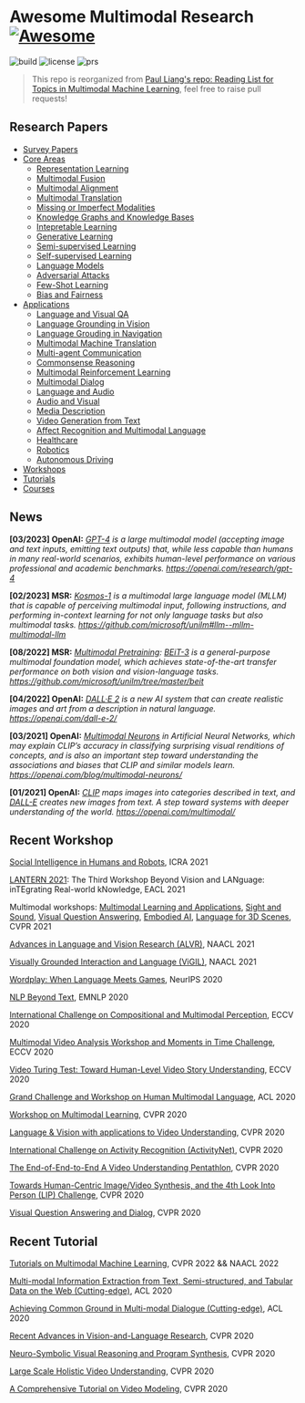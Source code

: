 # Awesome Multimodal Research [![Awesome](https://cdn.rawgit.com/sindresorhus/awesome/d7305f38d29fed78fa85652e3a63e154dd8e8829/media/badge.svg)](https://github.com/sindresorhus/awesome)

![build](https://img.shields.io/badge/build-passing-brightgreen.svg)
![license](https://img.shields.io/badge/License-MIT-brightgreen.svg)
![prs](https://img.shields.io/badge/PRs-welcome-brightgreen.svg)

> This repo is reorganized from [Paul Liang's repo: Reading List for Topics in Multimodal Machine Learning](https://github.com/pliang279/awesome-multimodal-ml), feel free to raise pull requests! 


## Research Papers

* [Survey Papers](https://github.com/Eurus-Holmes/Awesome-Multimodal-Research/tree/master/papers/Survey-Papers)
* [Core Areas](https://github.com/Eurus-Holmes/Awesome-Multimodal-Research/tree/master/papers/Core-Areas)
  * [Representation Learning](https://github.com/Eurus-Holmes/Awesome-Multimodal-Research/tree/master/papers/Core-Areas/Representation-Learning)
  * [Multimodal Fusion](https://github.com/Eurus-Holmes/Awesome-Multimodal-Research/tree/master/papers/Core-Areas/Multimodal-Fusion)
  * [Multimodal Alignment](https://github.com/Eurus-Holmes/Awesome-Multimodal-Research/tree/master/papers/Core-Areas/Multimodal-Alignment)
  * [Multimodal Translation](https://github.com/Eurus-Holmes/Awesome-Multimodal-Research/tree/master/papers/Core-Areas/Multimodal-Translation)
  * [Missing or Imperfect Modalities](https://github.com/Eurus-Holmes/Awesome-Multimodal-Research/tree/master/papers/Core-Areas/Missing-or-Imperfect-Modalities)
  * [Knowledge Graphs and Knowledge Bases](https://github.com/Eurus-Holmes/Awesome-Multimodal-Research/tree/master/papers/Core-Areas/Knowledge-Graphs-and-Knowledge-Bases)
  * [Intepretable Learning](https://github.com/Eurus-Holmes/Awesome-Multimodal-Research/tree/master/papers/Core-Areas/Intepretable-Learning)
  * [Generative Learning](https://github.com/Eurus-Holmes/Awesome-Multimodal-Research/tree/master/papers/Core-Areas/Generative-Learning)
  * [Semi-supervised Learning](https://github.com/Eurus-Holmes/Awesome-Multimodal-Research/tree/master/papers/Core-Areas/Semi-supervised-Learning)
  * [Self-supervised Learning](https://github.com/Eurus-Holmes/Awesome-Multimodal-Research/tree/master/papers/Core-Areas/Self-supervised-Learning)
  * [Language Models](https://github.com/Eurus-Holmes/Awesome-Multimodal-Research/tree/master/papers/Core-Areas/Language-Models)
  * [Adversarial Attacks](https://github.com/Eurus-Holmes/Awesome-Multimodal-Research/tree/master/papers/Core-Areas/Adversarial-Attacks)
  * [Few-Shot Learning](https://github.com/Eurus-Holmes/Awesome-Multimodal-Research/tree/master/papers/Core-Areas/Few-Shot-Learning)
  * [Bias and Fairness](https://github.com/Eurus-Holmes/Awesome-Multimodal-Research/tree/master/papers/Core-Areas/Bias-and-Fairness)
* [Applications](https://github.com/Eurus-Holmes/Awesome-Multimodal-Research/tree/master/papers/Applications)
  * [Language and Visual QA](https://github.com/Eurus-Holmes/Awesome-Multimodal-Research/tree/master/papers/Applications/Language-and-Visual-QA)
  * [Language Grounding in Vision](https://github.com/Eurus-Holmes/Awesome-Multimodal-Research/tree/master/papers/Applications/Language-Grounding-in-Vision)
  * [Language Grouding in Navigation](https://github.com/Eurus-Holmes/Awesome-Multimodal-Research/tree/master/papers/Applications/Language-Grouding-in-Navigation)
  * [Multimodal Machine Translation](https://github.com/Eurus-Holmes/Awesome-Multimodal-Research/tree/master/papers/Applications/Multimodal-Machine-Translation)
  * [Multi-agent Communication](https://github.com/Eurus-Holmes/Awesome-Multimodal-Research/tree/master/papers/Applications/Multi-agent-Communication)
  * [Commonsense Reasoning](https://github.com/Eurus-Holmes/Awesome-Multimodal-Research/tree/master/papers/Applications/Commonsense-Reasoning)
  * [Multimodal Reinforcement Learning](https://github.com/Eurus-Holmes/Awesome-Multimodal-Research/tree/master/papers/Applications/Multimodal-Reinforcement-Learning)
  * [Multimodal Dialog](https://github.com/Eurus-Holmes/Awesome-Multimodal-Research/tree/master/papers/Applications/Multimodal-Dialog)
  * [Language and Audio](https://github.com/Eurus-Holmes/Awesome-Multimodal-Research/tree/master/papers/Applications/Language-and-Audio)
  * [Audio and Visual](https://github.com/Eurus-Holmes/Awesome-Multimodal-Research/tree/master/papers/Applications/Audio-and-Visual)
  * [Media Description](https://github.com/Eurus-Holmes/Awesome-Multimodal-Research/tree/master/papers/Applications/Media-Description)
  * [Video Generation from Text](https://github.com/Eurus-Holmes/Awesome-Multimodal-Research/tree/master/papers/Applications/Video-Generation-from-Text)
  * [Affect Recognition and Multimodal Language](https://github.com/Eurus-Holmes/Awesome-Multimodal-Research/tree/master/papers/Applications/Affect-Recognition-and-Multimodal-Language)
  * [Healthcare](https://github.com/Eurus-Holmes/Awesome-Multimodal-Research/tree/master/papers/Applications/Healthcare)
  * [Robotics](https://github.com/Eurus-Holmes/Awesome-Multimodal-Research/tree/master/papers/Applications/Robotics)
  * [Autonomous Driving](https://github.com/Eurus-Holmes/Awesome-Multimodal-Research/tree/master/papers/Applications/Autonomous-Driving)
* [Workshops](https://github.com/Eurus-Holmes/Awesome-Multimodal-Research/tree/master/workshops)
* [Tutorials](https://github.com/Eurus-Holmes/Awesome-Multimodal-Research/tree/master/tutorials)
* [Courses](https://github.com/Eurus-Holmes/Awesome-Multimodal-Research/tree/master/courses)


## News

**[03/2023] OpenAI:** *[GPT-4](https://cdn.openai.com/papers/gpt-4.pdf) is a large multimodal model (accepting image and text inputs, emitting text outputs) that, while less capable than humans in many real-world scenarios, exhibits human-level performance on various professional and academic benchmarks. https://openai.com/research/gpt-4*

**[02/2023] MSR:** *[Kosmos-1](https://arxiv.org/pdf/2302.14045.pdf) is a multimodal large language model (MLLM) that is capable of perceiving multimodal input, following instructions, and performing in-context learning for not only language tasks but also multimodal tasks. https://github.com/microsoft/unilm#llm--mllm-multimodal-llm*

**[08/2022] MSR:** *[Multimodal Pretraining](https://github.com/microsoft/unilm#multimodal-x--language): [BEiT-3](https://arxiv.org/abs/2208.10442) is a general-purpose multimodal foundation model, which achieves state-of-the-art transfer performance on both vision and vision-language tasks. https://github.com/microsoft/unilm/tree/master/beit*

**[04/2022] OpenAI:** *[DALL·E 2](https://arxiv.org/pdf/2204.06125.pdf) is a new AI system that can create realistic images and art from a description in natural language. https://openai.com/dall-e-2/*

**[03/2021] OpenAI:** *[Multimodal Neurons](https://distill.pub/2021/multimodal-neurons/) in Artificial Neural Networks, which may explain CLIP’s accuracy in classifying surprising visual renditions of concepts, and is also an important step toward understanding the associations and biases that CLIP and similar models learn. https://openai.com/blog/multimodal-neurons/*

**[01/2021] OpenAI:** *[CLIP](https://openai.com/blog/clip/) maps images into categories described in text, and [DALL-E](https://openai.com/blog/dall-e/) creates new images from text. A step toward systems with deeper understanding of the world. https://openai.com/multimodal/*



## Recent Workshop

[Social Intelligence in Humans and Robots](https://social-intelligence-human-ai.github.io/), ICRA 2021

[LANTERN 2021](https://www.lantern.uni-saarland.de/2021/): The Third Workshop Beyond Vision and LANguage: inTEgrating Real-world kNowledge, EACL 2021

Multimodal workshops: [Multimodal Learning and Applications](https://mula-workshop.github.io/), [Sight and Sound](http://sightsound.org/), [Visual Question Answering](https://visualqa.org/workshop), [Embodied AI](https://embodied-ai.org/), [Language for 3D Scenes](http://language3dscenes.github.io/), CVPR 2021

[Advances in Language and Vision Research (ALVR)](https://alvr-workshop.github.io/), NAACL 2021

[Visually Grounded Interaction and Language (ViGIL)](https://vigilworkshop.github.io/), NAACL 2021

[Wordplay: When Language Meets Games](https://wordplay-workshop.github.io/), NeurIPS 2020

[NLP Beyond Text](https://sites.google.com/view/nlpbt-2020), EMNLP 2020

[International Challenge on Compositional and Multimodal Perception](https://camp-workshop.stanford.edu/), ECCV 2020

[Multimodal Video Analysis Workshop and Moments in Time Challenge](https://sites.google.com/view/multimodalvideo-v2), ECCV 2020

[Video Turing Test: Toward Human-Level Video Story Understanding](https://dramaqa.snu.ac.kr/Workshop/2020), ECCV 2020

[Grand Challenge and Workshop on Human Multimodal Language](http://multicomp.cs.cmu.edu/acl2020multimodalworkshop/), ACL 2020

[Workshop on Multimodal Learning](https://mul-workshop.github.io/), CVPR 2020

[Language & Vision with applications to Video Understanding](https://languageandvision.github.io/), CVPR 2020

[International Challenge on Activity Recognition (ActivityNet)](http://activity-net.org/challenges/2020/), CVPR 2020

[The End-of-End-to-End A Video Understanding Pentathlon](https://www.robots.ox.ac.uk/~vgg/challenges/video-pentathlon/), CVPR 2020

[Towards Human-Centric Image/Video Synthesis, and the 4th Look Into Person (LIP) Challenge](https://vuhcs.github.io/), CVPR 2020

[Visual Question Answering and Dialog](https://visualqa.org/workshop), CVPR 2020


## Recent Tutorial

[Tutorials on Multimodal Machine Learning](https://cmu-multicomp-lab.github.io/mmml-tutorial/cvpr2022/), CVPR 2022 && NAACL 2022

[Multi-modal Information Extraction from Text, Semi-structured, and Tabular Data on the Web (Cutting-edge)](https://sites.google.com/view/acl-2020-multi-modal-ie), ACL 2020

[Achieving Common Ground in Multi-modal Dialogue (Cutting-edge)](https://github.com/malihealikhani/Grounding_in_Dialogue), ACL 2020

[Recent Advances in Vision-and-Language Research](https://rohit497.github.io/Recent-Advances-in-Vision-and-Language-Research/), CVPR 2020

[Neuro-Symbolic Visual Reasoning and Program Synthesis](http://nscv.csail.mit.edu/), CVPR 2020

[Large Scale Holistic Video Understanding](https://holistic-video-understanding.github.io/tutorials/cvpr2020.html), CVPR 2020

[A Comprehensive Tutorial on Video Modeling](https://cvpr20-video.mxnet.io/), CVPR 2020


